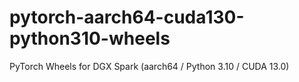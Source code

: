 # pytorch-aarch64-cuda130-python310-wheels
PyTorch Wheels for DGX Spark (aarch64 / Python 3.10 / CUDA 13.0)

